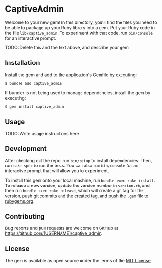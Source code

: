 # CaptiveAdmin

Welcome to your new gem! In this directory, you'll find the files you need to be able to package up your Ruby library into a gem. Put your Ruby code in the file `lib/captive_admin`. To experiment with that code, run `bin/console` for an interactive prompt.

TODO: Delete this and the text above, and describe your gem

## Installation

Install the gem and add to the application's Gemfile by executing:

    $ bundle add captive_admin

If bundler is not being used to manage dependencies, install the gem by executing:

    $ gem install captive_admin

## Usage

TODO: Write usage instructions here

## Development

After checking out the repo, run `bin/setup` to install dependencies. Then, run `rake spec` to run the tests. You can also run `bin/console` for an interactive prompt that will allow you to experiment.

To install this gem onto your local machine, run `bundle exec rake install`. To release a new version, update the version number in `version.rb`, and then run `bundle exec rake release`, which will create a git tag for the version, push git commits and the created tag, and push the `.gem` file to [rubygems.org](https://rubygems.org).

## Contributing

Bug reports and pull requests are welcome on GitHub at https://github.com/[USERNAME]/captive_admin.

## License

The gem is available as open source under the terms of the [MIT License](https://opensource.org/licenses/MIT).

